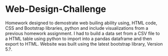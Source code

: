 # Web-Design-Challenge
Homework designed to demostrate web builing ability using, HTML code, CSS and Bootstrap libraries, python and include visualizations from a previous homework assignment.
I had to build a data set from a CSV file to a HTML table using python to import into a pandas dataframe and then export to HTML.
Website was built using the latest bootstrap library, Version 5.?.